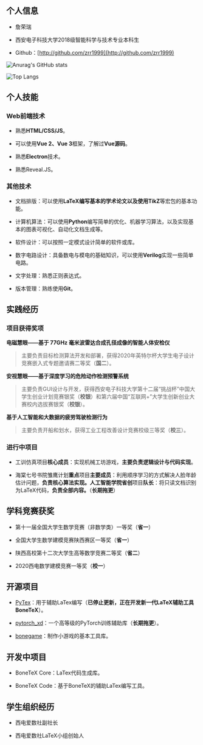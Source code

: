 ##  个人信息

- 詹荣瑞

- 西安电子科技大学2018级智能科学与技术专业本科生

- Github：[http://github.com/zrr1999](http://github.com/zrr1999) 

![Anurag's GitHub stats](https://github-readme-stats.vercel.app/api?username=zrr1999&count_private=true)

![Top Langs](https://github-readme-stats.vercel.app/api/top-langs/?username=zrr1999&layout=compact)


## 个人技能

### Web前端技术

- 熟悉**HTML/CSS/JS**。

- 可以使用**Vue 2、Vue 3**框架，了解过**Vue源码**。

- 熟悉**Electron**技术。

- 熟悉Reveal.JS。

### 其他技术

- 文档排版：可以使用**LaTeX编写基本的学术论文以及使用TikZ**等宏包的基本功能。

- 计算机算法：可以使用**Python**编写简单的优化、机器学习算法，以及实现基本的图表可视化、自动化文档生成等。

- 软件设计：可以按照一定模式设计简单的软件或库。

- 数字电路设计：具备数电与模电的基础知识，可以使用**Verilog**实现一些简单电路。

- 文字处理：熟悉正则表达式。

- 版本管理：熟练使用**Git**。

## 实践经历

### 项目获得奖项

**电磁慧眼——基于 77GHz 毫米波雷达合成孔径成像的智能人体安检仪**

> 主要负责目标检测算法开发和部署，获得2020年英特尔杯大学生电子设计竞赛嵌入式专题邀请赛二等奖（**国二**）。

**安视慧眼——基于深度学习的危险动作检测预警系统**

> 主要负责GUI设计与开发，获得西安电子科技大学第十二届“挑战杯”中国大学生创业计划竞赛银奖（**校银**）和第六届中国“互联网+”大学生创新创业大赛校内选拔赛银奖（**校银**）。

**基于人工智能和大数据的疲劳驾驶检测行为**

> 主要负责开船和划水，获得工业工程改善设计竞赛校级三等奖（**校三**）。

### 进行中项目

- 工训仿真项目**核心成员**：实现机械工坊游戏，**主要负责逻辑设计与代码实现**。

- 海棠七号书院雏鹰计划**重点**项目**主要成员**：利用顺序学习的方式解决人脸年龄估计问题，**负责核心算法实现。**人工智能学院**省创**项目**队长**：将只读文档识别为LaTeX代码，**负责全部内容。**（**长期拖更**）

## 学科竞赛获奖

- 第十一届全国大学生数学竞赛（非数学类）一等奖（**省一**）

- 全国大学生数学建模竞赛陕西赛区一等奖（**省一**）

- 陕西高校第十二次大学生高等数学竞赛二等奖（**省二**）

- 2020西电数学建模竞赛一等奖（**校一**）

## 开源项目

- [PyTex](https://github.com/zrr1999/PyTex)：用于辅助LaTex编写（**已停止更新，正在开发新一代LaTeX辅助工具BoneTeX**）。

- [pytorch_xd](https://github.com/zrr1999/pytorch_xd)：一个高等级的PyTorch训练辅助库（**长期拖更**）。

- [bonegame](https://github.com/zrr1999/bonegame)：制作小游戏的基本工具库。

## 开发中项目

- BoneTeX Core：LaTex代码生成库。

- BoneTeX Code：基于BoneTeX的辅助LaTex编写工具。

## 学生组织经历

- 西电爱数社副社长

- 西电爱数社LaTeX小组创始人

